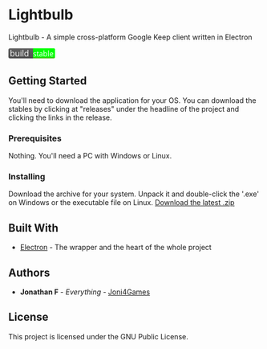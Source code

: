 # Lightbulb
Lightbulb - A simple cross-platform Google Keep client written in Electron

![alt tag](https://github.com/Joni4Games/Lightbulb/blob/master/resources/nbuild-stable.png)
## Getting Started

You'll need to download the application for your OS.
You can download the stables by clicking at "releases" under the headline of the project and clicking the links in the release.

### Prerequisites

Nothing. You'll need a PC with Windows or Linux.


### Installing

Download the archive for your system. Unpack it and double-click the '.exe' on Windows or the executable file on Linux.
[Download the latest .zip](https://github.com/Joni4Games/Lightbulb/releases/tag/v0.5-alpha)

## Built With

* [Electron](https://electron.atom.io/) - The wrapper and the heart of the whole project


## Authors

* **Jonathan F** - *Everything* - [Joni4Games](https://github.com/Joni4Games)

## License

This project is licensed under the GNU Public License.
